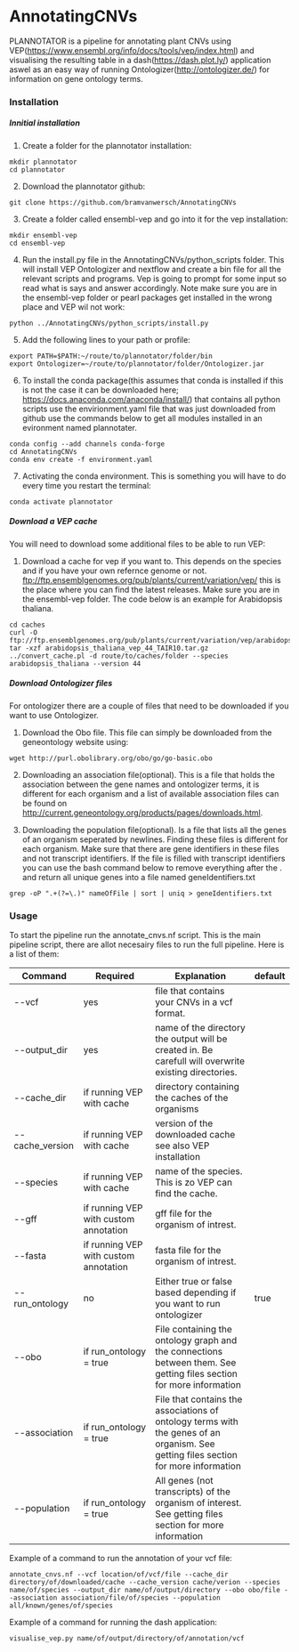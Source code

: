 # AnnotatingCNVs
PLANNOTATOR is a pipeline for annotating plant CNVs using VEP(https://www.ensembl.org/info/docs/tools/vep/index.html) and visualising the resulting table in a dash(https://dash.plot.ly/) application aswel as an easy way of running Ontologizer(http://ontologizer.de/) for information on gene ontology terms.
### Installation 

##### Innitial installation
1. Create a folder for the plannotator installation:
```shell
mkdir plannotator
cd plannotator
```
2. Download the plannotator github:
```shell
git clone https://github.com/bramvanwersch/AnnotatingCNVs
```
3. Create a folder called ensembl-vep and go into it for the vep installation:
```shell
mkdir ensembl-vep
cd ensembl-vep
```
4. Run the install.py file in the AnnotatingCNVs/python_scripts folder. This will install VEP Ontologizer and nextflow and create a bin file for all the relevant scripts and programs. Vep is going to prompt for some input so read what is says and answer accordingly. Note make sure you are in the ensembl-vep folder or pearl packages get installed in the wrong place and VEP wil not work:
```shell
python ../AnnotatingCNVs/python_scripts/install.py
```
5. Add the following lines to your path or profile:
```shell
export PATH=$PATH:~/route/to/plannotator/folder/bin
export Ontologizer=~/route/to/plannotator/folder/Ontologizer.jar
```
6. To install the conda package(this assumes that conda is installed if this is not the case it can be downloaded here; https://docs.anaconda.com/anaconda/install/) that contains all python scripts use the envirionment.yaml file that was just downloaded from github use the commands below to get all modules installed in an evironment named plannotater.
```shell
conda config --add channels conda-forge
cd AnnotatingCNVs
conda env create -f environment.yaml
```
7. Activating the conda environment. This is something you will have to do every time you restart the terminal:
```shell
conda activate plannotator
```
##### Download a VEP cache
You will need to download some additional files to be able to run VEP:

1. Download a cache for vep if you want to. This depends on the species and if you have your own refernce genome or not. ftp://ftp.ensemblgenomes.org/pub/plants/current/variation/vep/ this is the place where you can find the latest releases. Make sure you are in the ensembl-vep folder. The code below is an example for Arabidopsis thaliana. 
```shell
cd caches
curl -O ftp://ftp.ensemblgenomes.org/pub/plants/current/variation/vep/arabidopsis_thaliana_vep_44_TAIR10.tar.gz
tar -xzf arabidopsis_thaliana_vep_44_TAIR10.tar.gz
../convert_cache.pl -d route/to/caches/folder --species arabidopsis_thaliana --version 44
```

##### Download Ontologizer files
For ontologizer there are a couple of files that need to be downloaded if you want to use Ontologizer.
1. Download the Obo file. This file can simply be downloaded from the geneontology website using:
```shell
wget http://purl.obolibrary.org/obo/go/go-basic.obo
```  
2. Downloading an association file(optional). This is a file that holds the association between the gene names and ontologizer terms, it is different for each organism and a list of available association files can be found on http://current.geneontology.org/products/pages/downloads.html.

3. Downloading the population file(optional). Is a file that lists all the genes of an organism seperated by newlines. Finding these files is different for each organism. Make sure that there are gene identifiers in these files and not transcript identifiers. If the file is filled with transcript identifiers you can use the bash command below to remove everything after the . and return all unique genes into a file named geneIdentifiers.txt
```shell
grep -oP ".+(?=\.)" nameOfFile | sort | uniq > geneIdentifiers.txt
``` 
### Usage
To start the pipeline run the annotate_cnvs.nf script. This is the main pipeline script, there are allot necesairy files to run the full pipeline. Here is a list of them:

Command | Required | Explanation | default 
--- | --- | --- |---
--vcf | yes | file that contains your CNVs in a vcf format.
--output_dir | yes | name of the directory the output will be created in. Be carefull will overwrite existing directories.
--cache_dir | if running VEP with cache | directory containing the caches of the organisms
--cache_version | if running VEP with cache | version of the downloaded cache see also VEP installation
--species | if running VEP with cache | name of the species. This is zo VEP can find the cache.
--gff | if running VEP with custom annotation | gff file for the organism of intrest.
--fasta | if running VEP with custom annotation | fasta file for the organism of intrest.
--run_ontology | no | Either true or false based depending if you want to run ontologizer | true
--obo | if run_ontology = true | File containing the ontology graph and the connections between them. See getting files section for more information
--association | if run_ontology = true | File that contains the associations of ontology terms with the genes of an organism. See getting files section for more information
--population  | if run_ontology = true | All genes (not transcripts) of the organism of interest. See getting files section for more information

Example of a command to run the annotation of your vcf file:
```shell
annotate_cnvs.nf --vcf location/of/vcf/file --cache_dir directory/of/downloaded/cache --cache_version cache/verion --species name/of/species --output_dir name/of/output/directory --obo obo/file --association association/file/of/species --population all/known/genes/of/species
```
Example of a command for running the dash application:
```shell
visualise_vep.py name/of/output/directory/of/annotation/vcf
```
